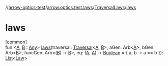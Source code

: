 //[arrow-optics-test](../../../index.md)/[arrow.optics.test.laws](../index.md)/[TraversalLaws](index.md)/[laws](laws.md)

# laws

[common]\
fun &lt;[A](laws.md), [B](laws.md) : [Any](https://kotlinlang.org/api/latest/jvm/stdlib/kotlin/-any/index.html)&gt; [laws](laws.md)(traversal: [Traversal](../../../../arrow-annotations/arrow.optics/-traversal/index.md)&lt;[A](laws.md), [B](laws.md)&gt;, aGen: Arb&lt;[A](laws.md)&gt;, bGen: Arb&lt;[B](laws.md)&gt;, funcGen: Arb&lt;([B](laws.md)) -&gt; [B](laws.md)&gt;, eq: ([A](laws.md), [A](laws.md)) -&gt; [Boolean](https://kotlinlang.org/api/latest/jvm/stdlib/kotlin/-boolean/index.html) = { a, b -&gt; a == b }): [List](https://kotlinlang.org/api/latest/jvm/stdlib/kotlin.collections/-list/index.html)&lt;[Law](../../../../arrow-core-test/arrow-core-test/arrow.core.test.laws/-law/index.md)&gt;
